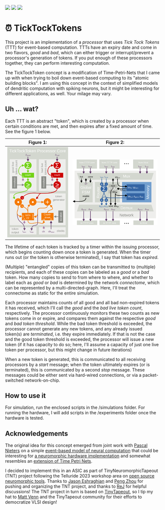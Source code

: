 ![](../../workflows/gds/badge.svg) ![](../../workflows/docs/badge.svg) ![](../../workflows/test/badge.svg)

# ⏰ TickTockTokens
This project is an implementation of a *processor* that uses *Tick Tock Tokens* (TTT) for event-based computation.
TTTs have an expiry date and come in two flavors, *good* and *bad*, which can either trigger or interrupt/prevent a processor's generation of tokens.
If you put enough of these processors together, they can perform interesting computation.

The TickTockToken concept is a modification of Time-Petri-Nets that I came up with when trying to boil down event-based computing to its "atomic building blocks". I am using this concept in the context of simplified models of dendritic computation with spiking neurons, but it might be interesting for different applications, as well.
Your milage may vary.

## Uh ... wat?

Each TTT is an abstract "token", which is created by a processor when certain conditions are met, and then expires after a fixed amount of time. See the figure 1 below.


| Figure 1: | Figure 2: |
|-----------|-----------|
| ![Logic implemented by a TickTockToken Processor.](event_processor.svg) | ![The routing between the processors.](routing_architecture.svg) |

The lifetime of each token is tracked by a timer within the issuing processor, which begins counting down once a token is generated. When the timer runs out (or the token is otherwise terminated), I say that token has *expired*.

(Multiple) "entangled" copies of this token can be transmitted to (multiple) recipients, and each of these copies can be labeled as a *good* or a *bad* token. 
How many copies to send to from where to where, and whether to label each as *good* or *bad* is determined by the network *connectome*, which can be represented by a multi-directed-graph. 
Here, I'll treat the connectome as static for the entire simulation.

Each processor maintains counts of all good and all bad non-expired tokens it has received, which I'll call the *good* and the *bad live token count*, respectively.
The processor continuously monitors these two counts as new tokens come in or expire, and compares them against the respective *good* and *bad token threshold*.
While the bad token threshold is exceeded, the processor cannot generate any new tokens, and any already issued token(s) are *terminated*, i.e. they expire immediately.
If that is not the case and the good token threshold is exceeded, the processor will issue a new token (if it has capacity to do so; here, I'll assume a capacity of just one live token per processor, but this might change in future iterations)

When a new token is generated, this is communicated to all receiving processors by a *start* message; when the token ultimately expires (or is terminated), this is communicated by a second *stop* message.
These messages could be either sent via hard-wired connections, or via a packet-switched network-on-chip.

## How to use it
For simulation, run the enclosed scripts in the /simulations folder.
For running the hardware, I will add scripts in the /experiments folder once the hardware is tested.

## Acknowledgements
The original idea for this concept emerged from joint work with [Pascal Nieters](https://scholar.google.com/citations?user=Bl2wxiQAAAAJ&hl=en) on a simple [event-based model of neural computation](https://www.frontiersin.org/articles/10.3389/fcogn.2023.1044216/full) that could be interesting for [a neuromorphic hardware implementation](https://dl.acm.org/doi/10.1145/3381755.3381763) and somewhat resembles an [extension of Time Petri Nets](https://dl.acm.org/doi/10.1145/3517343.3517362).

I decided to implement this in an ASIC as part of TinyNeuromorphicTapeout (TNT) project following the Telluride 2023 workshop area on [open source neuromorphic tools](https://sites.google.com/view/telluride-2023/topic-areas/osn23-open-source-neuromorphic-hardware-software-and-wetware).
Thanks to [Jason Eshraghian](https://www.jasoneshraghian.com/) and [Peng Zhou](https://pengzhou.sites.ucsc.edu/) for pushing and organizing the TNT project, and thanks to [ReJ](https://github.com/rejunity/) for helpful discussions!
The TNT project in turn is based on [TinyTapeout](https://tinytapeout.com), so I tip my hat to [Matt Venn](https://twitter.com/matthewvenn) and the TinyTapeout community for their efforts to democratize VLSI design!
